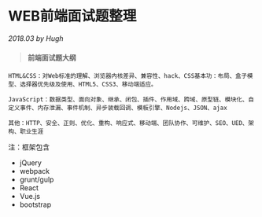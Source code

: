 # WEB前端面试题整理

_2018.03 by Hugh_

#### 

> #### 前端面试题大纲

```
HTML&CSS：对Web标准的理解、浏览器内核差异、兼容性、hack、CSS基本功：布局、盒子模型、选择器优先级及使用、HTML5、CSS3、移动端适应。

JavaScript：数据类型、面向对象、继承、闭包、插件、作用域、跨域、原型链、模块化、自定义事件、内存泄漏、事件机制、异步装载回调、模板引擎、Nodejs、JSON、ajax

其他：HTTP、安全、正则、优化、重构、响应式、移动端、团队协作、可维护、SEO、UED、架构、职业生涯
```



注：框架包含

* jQuery
* webpack
* grunt/gulp
* React
* Vue.js
* bootstrap



